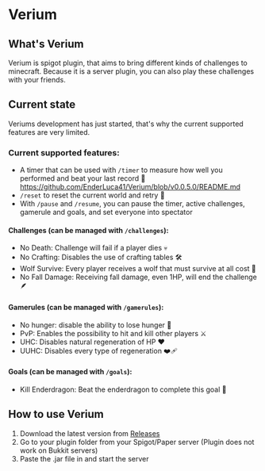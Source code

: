 # Verium

## What's Verium
Verium is spigot plugin, that aims to bring different kinds of challenges to minecraft.
Because it is a server plugin, you can also play these challenges with your friends.

## Current state
Veriums development has just started, that's why the current supported features are very limited.
### Current supported features:

 - A timer that can be used with `/timer` to measure how well you performed and beat your last record 🚀https://github.com/EnderLuca41/Verium/blob/v0.0.5.0/README.md
 - `/reset` to reset the current world and retry 🔁
 - With `/pause` and `/resume`, you can pause the timer, active challenges, gamerule and goals, and set everyone into spectator
   
#### Challenges (can be managed with `/challenges`):
- No Death: Challenge will fail if a player dies 💀
- No Crafting: Disables the use of crafting tables 🛠️
- Wolf Survive: Every player receives a wolf that must survive at all cost 🦴
- No Fall Damage: Receiving fall damage, even 1HP, will end the challenge 🪶


#### Gamerules (can be managed with `/gamerules`):
- No hunger: disable the ability to lose hunger 🍗
- PvP: Enables the possibility to hit and kill other players ⚔️
- UHC: Disables natural regeneration of HP ❤️
- UUHC: Disables every type of regeneration ❤️‍🩹

#### Goals (can be managed with `/goals`):
- Kill Enderdragon: Beat the enderdragon to complete this goal 💜


## How to use Verium

1. Download the latest version from [Releases](https://github.com/EnderLuca41/Verium/releases)
2. Go to your plugin folder from your Spigot/Paper server (Plugin does not work on Bukkit servers)
3. Paste the .jar file in and start the server

